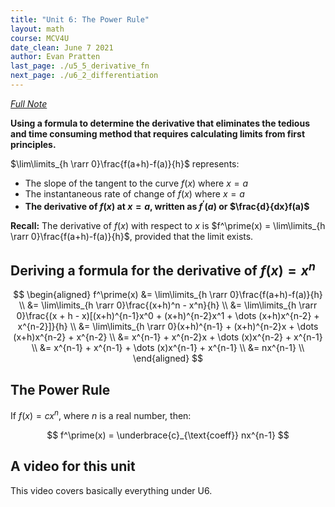 ```yaml
---
title: "Unit 6: The Power Rule"
layout: math
course: MCV4U
date_clean: June 7 2021
author: Evan Pratten
last_page: ./u5_5_derivative_fn
next_page: ./u6_2_differentiation
---
```


*[Full Note]({{site.baseurl}}/static/pdf/mcv4u/6.1%20The%20Power%20Rule%20(2.1)%20FILL%20(2).pdf)*

**Using a formula to determine the derivative that eliminates the tedious and
time consuming method that requires calculating limits from first principles.**

$\lim\limits_{h \rarr 0}\frac{f(a+h)-f(a)}{h}$ represents:

 - The slope of the tangent to the curve $f(x)$ where $x = a$
 - The instantaneous rate of change of $f(x)$ where $x = a$
 - **The derivative of $f(x)$ at $x = a$, written as $f^\prime(a)$ or $\frac{d}{dx}f(a)$**

**Recall:** The derivative of $f(x)$ with respect to $x$ is $f^\prime(x) = \lim\limits_{h \rarr 0}\frac{f(a+h)-f(a)}{h}$, provided that the limit exists.

## Deriving a formula for the derivative of $f(x)=x^n$

$$
\begin{aligned}
    f^\prime(x) &= \lim\limits_{h \rarr 0}\frac{f(a+h)-f(a)}{h} \\
    &= \lim\limits_{h \rarr 0}\frac{(x+h)^n - x^n}{h} \\
    &= \lim\limits_{h \rarr 0}\frac{(x + h - x)[(x+h)^{n-1}x^0 + (x+h)^{n-2}x^1 + \dots (x+h)x^{n-2} + x^{n-2}]}{h} \\
    &= \lim\limits_{h \rarr 0}(x+h)^{n-1} + (x+h)^{n-2}x + \dots (x+h)x^{n-2} + x^{n-2} \\
    &= x^{n-1} + x^{n-2}x + \dots (x)x^{n-2} + x^{n-1} \\
    &= x^{n-1} + x^{n-1} + \dots (x)x^{n-1} + x^{n-1} \\
    &= nx^{n-1} \\
\end{aligned}
$$

## The Power Rule

If $f(x) = cx^n$, where $n$ is a real number, then:

$$
f^\prime(x) = \underbrace{c}_{\text{coeff}} nx^{n-1}
$$

## A video for this unit

This video covers basically everything under U6.

<div class="youtube-inject" data-video="YG15m2VwSjA" data-title="3B1B: Chain and Product rules"></div>